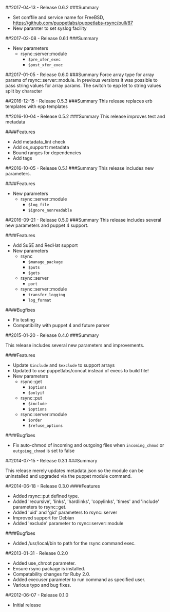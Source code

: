 ##2017-04-13 - Release 0.6.2
###Summary
- Set conffile and service name for FreeBSD, https://github.com/puppetlabs/puppetlabs-rsync/pull/87
- New paramter to set syslog facility

##2017-02-08 - Release 0.6.1
###Summary
- New parameters
  - rsync::server::module
    - `$pre_xfer_exec`
    - `$post_xfer_exec`

##2017-01-05 - Release 0.6.0
###Summary
Force array type for array params of rsync::server::module. 
In previous versions it was possible to pass string values for array params. The switch to epp
let to string values split by character

##2016-12-15 - Release 0.5.3
###Summary
This release replaces erb templates with epp templates

##2016-10-04 - Release 0.5.2
###Summary
This release improves test and metadata

####Features
- Add metadata_lint check
- Add os_supportt metadata
- Bound ranges for dependencies
- Add tags

##2016-10-05 - Release 0.5.1
###Summary
This release includes new parameters.

####Features
- New parameters
  - rsync::server::module
    - `$log_file`
    - `$ignore_nonreadable`


##2016-09-21 - Release 0.5.0
###Summary
This release includes several new parameters and puppet 4 support.

####Features
- Add SuSE and RedHat support
- New parameters
  - rsync
    - `$manage_package`
    - `$puts`
    - `$gets`
  - rsync::server
    - `port`
  - rsync::server::module
    - `transfer_logging`
    - `log_format`

####Bugfixes
- Fix testing
- Compatibility with puppet 4 and future parser


##2015-01-20 - Release 0.4.0
###Summary

This release includes several new parameters and improvements.

####Features
- Update `$include` and `$exclude` to support arrays
- Updated to use puppetlabs/concat instead of execs to build file!
- New parameters
  - rsync::get
    - `$options`
    - `$onlyif`
  - rsync::put
    - `$include`
    - `$options`
  - rsync::server::module
    - `$order`
    - `$refuse_options`

####Bugfixes
- Fix auto-chmod of incoming and outgoing files when `incoming_chmod` or `outgoing_chmod` is set to false

##2014-07-15 - Release 0.3.1
###Summary

This release merely updates metadata.json so the module can be uninstalled and
upgraded via the puppet module command.

##2014-06-18 - Release 0.3.0
####Features
- Added rsync::put defined type.
- Added 'recursive', 'links', 'hardlinks', 'copylinks', 'times' and 'include'
parameters to rsync::get.
- Added 'uid' and 'gid' parameters to rsync::server
- Improved support for Debian
- Added 'exclude' parameter to rsync::server::module

####Bugfixes
- Added /usr/local/bin to path for the rsync command exec.


##2013-01-31 - Release 0.2.0
- Added use_chroot parameter.
- Ensure rsync package is installed.
- Compatability changes for Ruby 2.0.
- Added execuser parameter to run command as specified user.
- Various typo and bug fixes.

##2012-06-07 - Release 0.1.0
- Initial release
